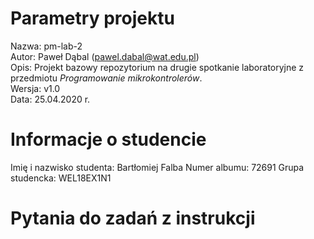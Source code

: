 # Parametry projektu

Nazwa: pm-lab-2  
Autor: Paweł Dąbal (pawel.dabal@wat.edu.pl)  
Opis: Projekt bazowy repozytorium na drugie spotkanie laboratoryjne z przedmiotu _Programowanie mikrokontrolerów_.  
Wersja: v1.0  
Data: 25.04.2020 r.

# Informacje o studencie

Imię i nazwisko studenta: Bartłomiej Falba 
Numer albumu: 72691
Grupa studencka: WEL18EX1N1

# Pytania do zadań z instrukcji

